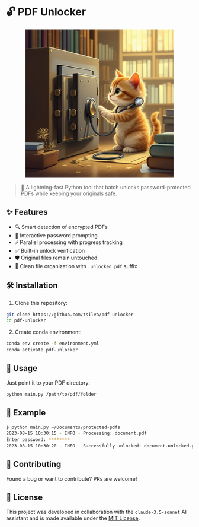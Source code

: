 # 🔓 PDF Unlocker

<p align="center">
  <img src="logo.jpg" alt="PDF Unlocker Logo" width="400"/>
</p>

> 🚀 A lightning-fast Python tool that batch unlocks password-protected PDFs while keeping your originals safe.

## ✨ Features

- 🔍 Smart detection of encrypted PDFs
- 🔐 Interactive password prompting
- ⚡ Parallel processing with progress tracking
- ✅ Built-in unlock verification
- 🛡️ Original files remain untouched
- 📁 Clean file organization with `.unlocked.pdf` suffix

## 🛠️ Installation

1. Clone this repository:
```bash
git clone https://github.com/tsilva/pdf-unlocker
cd pdf-unlocker
```

2. Create conda environment:
```bash
conda env create -f environment.yml
conda activate pdf-unlocker
```

## 📝 Usage

Just point it to your PDF directory:

```bash
python main.py /path/to/pdf/folder
```

## 🎯 Example

```bash
$ python main.py ~/Documents/protected-pdfs
2023-08-15 10:30:15 - INFO - Processing: document.pdf
Enter password: ********
2023-08-15 10:30:20 - INFO - Successfully unlocked: document.unlocked.pdf
```

## 🤝 Contributing

Found a bug or want to contribute? PRs are welcome!

## 📄 License

This project was developed in collaboration with the `claude-3.5-sonnet` AI assistant and is made available under the [MIT License](LICENSE).
